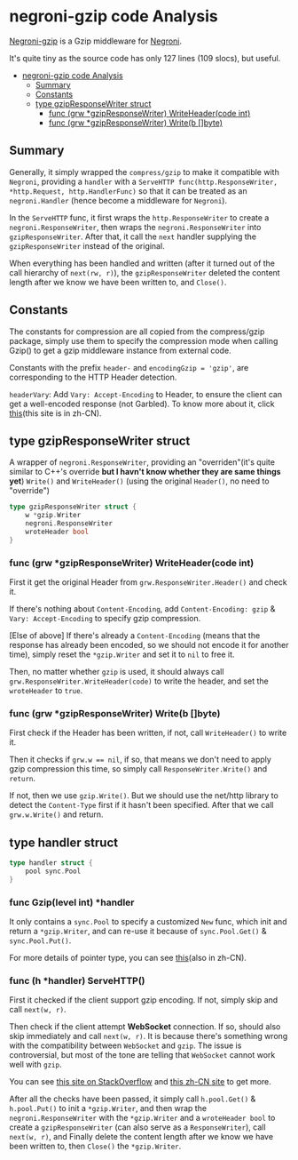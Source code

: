 # negroni-gzip code Analysis

[Negroni-gzip](https://github.com/phyber/negroni-gzip) is a Gzip middleware for [Negroni](https://github.com/urfave/negroni).

It's quite tiny as the source code has only 127 lines (109 slocs), but useful.

<!-- TOC -->

- [negroni-gzip code Analysis](#negroni-gzip-code-analysis)
  - [Summary](#summary)
  - [Constants](#constants)
  - [type gzipResponseWriter struct](#type-gzipresponsewriter-struct)
    - [func (grw *gzipResponseWriter) WriteHeader(code int)](#func-grw-gzipresponsewriter-writeheadercode-int)
    - [func (grw *gzipResponseWriter) Write(b []byte)](#func-grw-gzipresponsewriter-writeb-byte)

<!-- /TOC -->

## Summary

Generally, it simply wrapped the `compress/gzip` to make it compatible with `Negroni`, providing a `handler` with a `ServeHTTP func(http.ResponseWriter, *http.Request, http.HandlerFunc)` so that it can be treated as an `negroni.Handler` (hence become a middleware for `Negroni`).

In the `ServeHTTP` func, it first wraps the `http.ResponseWriter` to create a `negroni.ResponseWriter`, then wraps the `negroni.ResponseWriter` into `gzipResponseWriter`.  After that, it call the `next` handler supplying the `gzipResponseWriter` instead of the original.

When everything has been handled and written (after it turned out of the call hierarchy of `next(rw, r)`), the `gzipResponseWriter` deleted the content length after we know we have been written to, and `Close()`.

## Constants

The constants for compression are all copied from the compress/gzip package, simply use them to specify the compression mode when calling Gzip() to get a gzip middleware instance from external code.

Constants with the prefix `header-` and `encodingGzip = 'gzip'`, are corresponding to the HTTP Header detection.

`headerVary`: Add `Vary: Accept-Encoding` to Header, to ensure the client can get a well-encoded response (not Garbled). To know more about it, click [this](http://www.webkaka.com/blog/archives/how-to-set-Vary-Accept-Encoding-header.html)(this site is in zh-CN).

## type gzipResponseWriter struct

A wrapper of `negroni.ResponseWriter`, providing an "overriden"(it's quite similar to C++'s override **but I havn't know whether they are same things yet**) `Write()` and `WriteHeader()` (using the original `Header()`, no need to "override")

```go
type gzipResponseWriter struct {
    w *gzip.Writer
    negroni.ResponseWriter
    wroteHeader bool
}
```

### func (grw *gzipResponseWriter) WriteHeader(code int)

First it get the original Header from `grw.ResponseWriter.Header()` and check it.

If there's nothing about `Content-Encoding`, add `Content-Encoding: gzip` & `Vary: Accept-Encoding` to specify gzip compression.

[Else of above] If there's already a `Content-Encoding` (means that the response has already been encoded, so we should not encode it for another time), simply reset the `*gzip.Writer` and set it to `nil` to free it.

Then, no matter whether `gzip` is used, it should always call `grw.ResponseWriter.WriteHeader(code)` to write the header, and set the `wroteHeader` to `true`.

### func (grw *gzipResponseWriter) Write(b []byte)

First check if the Header has been written, if not, call `WriteHeader()` to write it.

Then it checks if `grw.w == nil`, if so, that means we don't need to apply gzip compression this time, so simply call `ResponseWriter.Write()` and `return`.

If not, then we use `gzip.Write()`. But we should use the net/http library to detect the `Content-Type` first if it hasn't been specified. After that we call `grw.w.Write()` and return.

## type handler struct

```go
type handler struct {
    pool sync.Pool
}
```

### func Gzip(level int) *handler

It only contains a `sync.Pool` to specify a customized `New` func, which init and return a `*gzip.Writer`, and can re-use it because of `sync.Pool.Get()` & `sync.Pool.Put()`.

For more details of pointer type, you can see [this](http://blog.csdn.net/qq_21816375/article/details/78161723)(also in zh-CN).

### func (h *handler) ServeHTTP()

First it checked if the client support gzip encoding. If not, simply skip and call `next(w, r)`.

Then check if the client attempt **WebSocket** connection. If so, should also skip immediately and call `next(w, r)`. It is because there's something wrong with the compatibility between `WebSocket` and `gzip`. The issue is controversial, but most of the tone are telling that `WebSocket` cannot work well with `gzip`.

You can see [this site on StackOverflow](https://stackoverflow.com/questions/11646680/could-websocket-support-gzip-compression) and [this zh-CN site](http://www.bijishequ.com/detail/321220?p=) to get more.

After all the checks have been passed, it simply call `h.pool.Get()` & `h.pool.Put()` to init a `*gzip.Writer`, and then wrap the `negroni.ResponseWriter` with the `*gzip.Writer` and a `wroteHeader bool` to create a `gzipResponseWriter` (can also serve as a `ResponseWriter`), call `next(w, r)`, and Finally delete the content length after we know we have been written to, then `Close()` the `*gzip.Writer`.